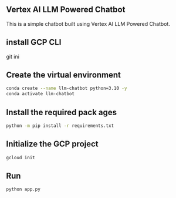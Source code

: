 ## Vertex AI LLM Powered Chatbot

This is a simple chatbot built using Vertex AI LLM Powered Chatbot.
## install GCP CLI

git ini
## Create the virtual environment
````bash
conda create --name llm-chatbot python=3.10 -y
conda activate llm-chatbot
````


## Install the required pack ages
````bash
python -m pip install -r requirements.txt
````
##  Initialize the GCP project
````bash
gcloud init
````

## Run
````bash
python app.py
````
